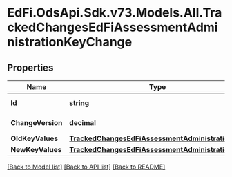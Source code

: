 # EdFi.OdsApi.Sdk.v73.Models.All.TrackedChangesEdFiAssessmentAdministrationKeyChange

## Properties

Name | Type | Description | Notes
------------ | ------------- | ------------- | -------------
**Id** | **string** | Resource identifier | [optional] 
**ChangeVersion** | **decimal** | Change version | [optional] 
**OldKeyValues** | [**TrackedChangesEdFiAssessmentAdministrationKey**](TrackedChangesEdFiAssessmentAdministrationKey.md) |  | [optional] 
**NewKeyValues** | [**TrackedChangesEdFiAssessmentAdministrationKey**](TrackedChangesEdFiAssessmentAdministrationKey.md) |  | [optional] 

[[Back to Model list]](../../README.md#documentation-for-models) [[Back to API list]](../../README.md#documentation-for-api-endpoints) [[Back to README]](../../README.md)

